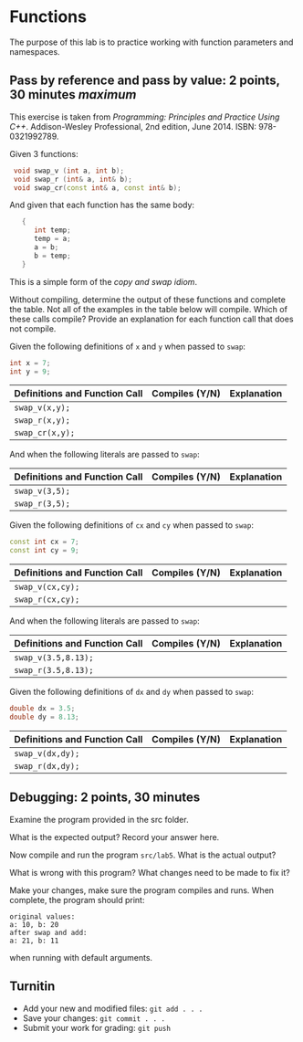 # Functions
The purpose of this lab is to practice working with
function parameters and namespaces.


## Pass by reference and pass by value: 2 points, 30 minutes *maximum*
This exercise is taken from
*Programming: Principles and Practice Using C++*.
Addison-Wesley Professional, 2nd edition,
June 2014. ISBN: 978-0321992789.

Given 3 functions:

```cpp
 void swap_v (int a, int b);
 void swap_r (int& a, int& b);
 void swap_cr(const int& a, const int& b);
```

And given that each function has the same body:

```cpp
   {
      int temp;
      temp = a;
      a = b;
      b = temp;
   }
```

This is a simple form of the *copy and swap idiom*.

Without compiling, 
determine the output of these functions and complete the table.
Not all of the examples in the table below will compile.
Which of these calls compile?
Provide an explanation for each function call that does not compile.

Given the following definitions of `x` and `y` when passed to `swap`:

```cpp
int x = 7;
int y = 9;
```

| Definitions and Function Call | Compiles (Y/N) | Explanation |
| ---                           | ---            | ---         |
| `swap_v(x,y);`                |                |                   |
| `swap_r(x,y);`                |                |                   |
| `swap_cr(x,y);`               |                |                   |

And when the following literals are passed to `swap`:

| Definitions and Function Call | Compiles (Y/N) | Explanation       |
| ---                           | ---            | ---               |
`swap_v(3,5);`                  |                |                   |
`swap_r(3,5);`                  |                |                   |

Given the following definitions of `cx` and `cy` when passed to `swap`:

```cpp
const int cx = 7;
const int cy = 9;
```

| Definitions and Function Call | Compiles (Y/N) | Explanation       |
| ---                            | ---           | ---               |
| `swap_v(cx,cy);`               |               |                   |
| `swap_r(cx,cy);`               |               |                   |

And when the following literals are passed to `swap`:

| Definitions and Function Call | Compiles (Y/N) | Explanation           |
| ---                               | ---            | ---               |
| `swap_v(3.5,8.13);`               |                |                   |
| `swap_r(3.5,8.13);`               |                |                   |

Given the following definitions of `dx` and `dy` when passed to `swap`:

```cpp
double dx = 3.5;
double dy = 8.13;
```

| Definitions and Function Call | Compiles (Y/N) | Explanation       |
| ---                           | ---            | ---               |
| `swap_v(dx,dy);`              |                |                   |
| `swap_r(dx,dy);`              |                |                   |


## Debugging: 2 points, 30 minutes
Examine the program provided in the src folder.

What is the expected output? Record your answer here.


Now compile and run the program `src/lab5`.
What is the actual output?


What is wrong with this program?  What changes need to be made to fix it?

Make your changes, make sure the program compiles and runs.
When complete, the program should print:

```
original values:
a: 10, b: 20
after swap and add:
a: 21, b: 11
```

when running with default arguments.

## Turnitin

- Add your new and modified files: `git add . . .`
- Save your changes: `git commit . . .`
- Submit your work for grading: `git push`


